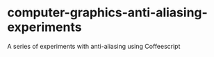# computer-graphics-anti-aliasing-experiments
A series of experiments with anti-aliasing using Coffeescript
